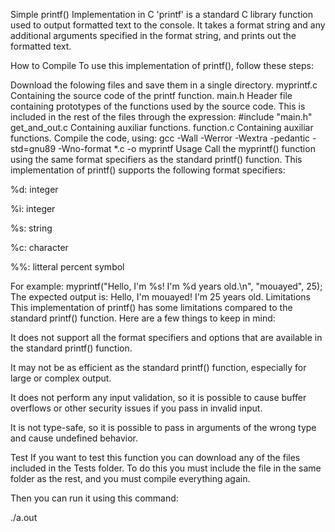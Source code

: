 Simple printf() Implementation in C
'printf' is a standard C library function used to output formatted text to the console. It takes a format string and any additional arguments specified in the format string, and prints out the formatted text.

How to Compile
To use this implementation of printf(), follow these steps:

Download the folowing files and save them in a single directory.
myprintf.c Containing the source code of the printf function.
main.h Header file containing prototypes of the functions used by the source code. This is included in the rest of the files through the expression: #include "main.h"
get_and_out.c Containing auxiliar functions.
function.c Containing auxiliar functions.
Compile the code, using:
gcc -Wall -Werror -Wextra -pedantic -std=gnu89 -Wno-format \*.c -o myprintf
Usage
Call the myprintf() function using the same format specifiers as the standard printf() function. This implementation of printf() supports the following format specifiers:

%d: integer

%i: integer

%s: string

%c: character

%%: litteral percent symbol

For example:
myprintf("Hello, I'm %s! I'm %d years old.\n", "mouayed", 25);
The expected output is:
Hello, I'm mouayed! I'm 25 years old.
Limitations
This implementation of printf() has some limitations compared to the standard printf() function. Here are a few things to keep in mind:

It does not support all the format specifiers and options that are available in the standard printf() function.

It may not be as efficient as the standard printf() function, especially for large or complex output.

It does not perform any input validation, so it is possible to cause buffer overflows or other security issues if you pass in invalid input.

It is not type-safe, so it is possible to pass in arguments of the wrong type and cause undefined behavior.

Test
If you want to test this function you can download any of the files included in the Tests folder. To do this you must include the file in the same folder as the rest, and you must compile everything again.

Then you can run it using this command:

./a.out
